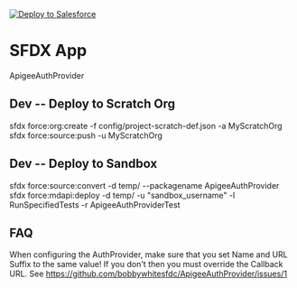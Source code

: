 <a href="https://githubsfdeploy.herokuapp.com?owner=buoypay&repo=ApigeeAuthProvider">
  <img alt="Deploy to Salesforce"
       src="https://raw.githubusercontent.com/afawcett/githubsfdeploy/master/deploy.png">
</a>



# SFDX  App<br/>
ApigeeAuthProvider<br/>

## Dev -- Deploy to Scratch Org<br/> 

sfdx force:org:create -f config/project-scratch-def.json -a MyScratchOrg<br/>
sfdx force:source:push -u MyScratchOrg<br/>

## Dev -- Deploy to Sandbox<br/> 
sfdx force:source:convert -d temp/ --packagename ApigeeAuthProvider<br/>
sfdx force:mdapi:deploy -d temp/ -u "sandbox_username" -l RunSpecifiedTests -r ApigeeAuthProviderTest<br/>


## FAQ
When configuring the AuthProvider, make sure that you set Name and URL Suffix to the same value!  If you don't then you must override the Callback URL.  See https://github.com/bobbywhitesfdc/ApigeeAuthProvider/issues/1


